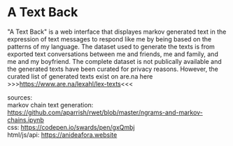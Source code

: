 # A Text Back 

"A Text Back" is a web interface that displayes markov generated text in the expression of text messages to respond like me by being based on the patterns of my language. The dataset used to generate the texts is from exported text conversations between me and friends, me and family, and me and my boyfriend. The complete dataset is not publically available and the generated texts have been curated for privacy reasons. However, the curated list of generated texts exist on are.na here >>>https://www.are.na/lexahl/lex-texts<<<


sources:\
markov chain text generation: https://github.com/aparrish/rwet/blob/master/ngrams-and-markov-chains.ipynb \
css: https://codepen.io/swards/pen/gxQmbj \
html/js/api: https://anideafora.website
